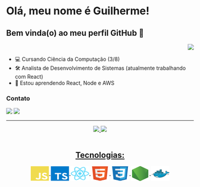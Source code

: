 # Olá, meu nome é Guilherme! 
## Bem vinda(o) ao meu perfil GitHub 👋
<img align="right" height="180em" src="https://github.com/guitotti/guitotti/assets/62620636/eab95ee4-4d55-415d-9528-3c3ade4092a0">
<br/>

- 💻 Cursando Ciência da Computação (3/8)
- 🛠️ Analista de Desenvolvimento de Sistemas (atualmente trabalhando com React)
- 🌱 Estou aprendendo React, Node e AWS

### Contato
<div dsplay="inline-block">
  <a href="https://www.linkedin.com/in/guitotti" target="_blank"><img src="https://img.shields.io/badge/-LinkedIn-%230077B5?style=for-the-badge&logo=linkedin&logoColor=white" target="_blank"></a> 
  <a href="mailto:guilherme.totti@outlook.com" target="_blank"><img src="https://img.shields.io/badge/Microsoft_Outlook-0078D4?style=for-the-badge&logo=microsoft-outlook&logoColor=white"></a>
</div>

***

<div align="center">
<a href="https://github.com/guitotti">
  <img loading="lazy" height="180em" src="https://github-readme-stats.vercel.app/api/top-langs/?username=guitotti&layout=compact&langs_count=7&theme=calm"/>
  <img loading="lazy" height="180em" src="https://github-readme-stats.vercel.app/api?username=guitotti&show_icons=true&theme=calm&include_all_commits=true&count_private=true"/>
</div>

<div style="display: inline_block" align="center"><br>
  <h2>Tecnologias:</h2>
  <img align="center" alt="Js" height="40" width="50" src="https://raw.githubusercontent.com/devicons/devicon/master/icons/javascript/javascript-plain.svg">
  <img align="center" alt="Ts" height="40" width="50" src="https://raw.githubusercontent.com/devicons/devicon/master/icons/typescript/typescript-plain.svg">
  <img align="center" alt="React" height="40" width="50" src="https://raw.githubusercontent.com/devicons/devicon/master/icons/react/react-original.svg">
  <img align="center" alt="HTML" height="40" width="50" src="https://raw.githubusercontent.com/devicons/devicon/master/icons/html5/html5-original.svg">
  <img align="center" alt="CSS" height="40" width="50" src="https://raw.githubusercontent.com/devicons/devicon/master/icons/css3/css3-original.svg">
  <img align="center" alt="Node" height="40" width="50" src="https://raw.githubusercontent.com/devicons/devicon/master/icons/nodejs/nodejs-original.svg">
  <img align="center" alt="Docker" height="40" width="50" src="https://raw.githubusercontent.com/devicons/devicon/master/icons/docker/docker-original.svg">
</div>
